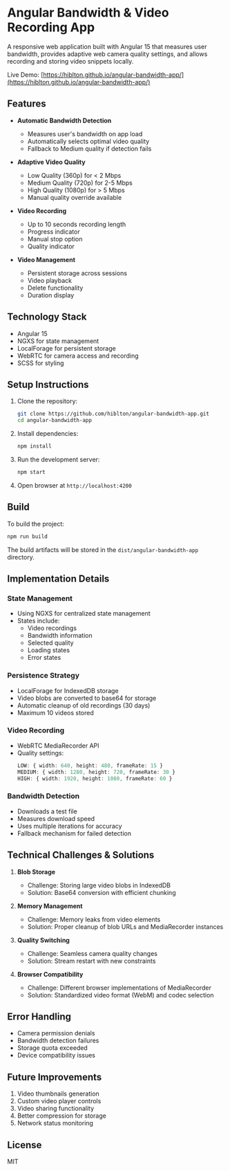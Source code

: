 # Angular Bandwidth & Video Recording App

A responsive web application built with Angular 15 that measures user bandwidth, provides adaptive web camera quality settings, and allows recording and storing video snippets locally.

Live Demo: [https://hiblton.github.io/angular-bandwidth-app/](https://hiblton.github.io/angular-bandwidth-app/)

## Features

- **Automatic Bandwidth Detection**
  - Measures user's bandwidth on app load
  - Automatically selects optimal video quality
  - Fallback to Medium quality if detection fails

- **Adaptive Video Quality**
  - Low Quality (360p) for < 2 Mbps
  - Medium Quality (720p) for 2-5 Mbps
  - High Quality (1080p) for > 5 Mbps
  - Manual quality override available

- **Video Recording**
  - Up to 10 seconds recording length
  - Progress indicator
  - Manual stop option
  - Quality indicator

- **Video Management**
  - Persistent storage across sessions
  - Video playback
  - Delete functionality
  - Duration display

## Technology Stack

- Angular 15
- NGXS for state management
- LocalForage for persistent storage
- WebRTC for camera access and recording
- SCSS for styling

## Setup Instructions

1. Clone the repository:
   ```bash
   git clone https://github.com/hiblton/angular-bandwidth-app.git
   cd angular-bandwidth-app
   ```

2. Install dependencies:
   ```bash
   npm install
   ```

3. Run the development server:
   ```bash
   npm start
   ```

4. Open browser at `http://localhost:4200`

## Build

To build the project:
```bash
npm run build
```

The build artifacts will be stored in the `dist/angular-bandwidth-app` directory.

## Implementation Details

### State Management
- Using NGXS for centralized state management
- States include:
  - Video recordings
  - Bandwidth information
  - Selected quality
  - Loading states
  - Error states

### Persistence Strategy
- LocalForage for IndexedDB storage
- Video blobs are converted to base64 for storage
- Automatic cleanup of old recordings (30 days)
- Maximum 10 videos stored

### Video Recording
- WebRTC MediaRecorder API
- Quality settings:
  ```typescript
  LOW: { width: 640, height: 480, frameRate: 15 }
  MEDIUM: { width: 1280, height: 720, frameRate: 30 }
  HIGH: { width: 1920, height: 1080, frameRate: 60 }
  ```

### Bandwidth Detection
- Downloads a test file
- Measures download speed
- Uses multiple iterations for accuracy
- Fallback mechanism for failed detection

## Technical Challenges & Solutions

1. **Blob Storage**
   - Challenge: Storing large video blobs in IndexedDB
   - Solution: Base64 conversion with efficient chunking

2. **Memory Management**
   - Challenge: Memory leaks from video elements
   - Solution: Proper cleanup of blob URLs and MediaRecorder instances

3. **Quality Switching**
   - Challenge: Seamless camera quality changes
   - Solution: Stream restart with new constraints

4. **Browser Compatibility**
   - Challenge: Different browser implementations of MediaRecorder
   - Solution: Standardized video format (WebM) and codec selection

## Error Handling

- Camera permission denials
- Bandwidth detection failures
- Storage quota exceeded
- Device compatibility issues

## Future Improvements

1. Video thumbnails generation
2. Custom video player controls
3. Video sharing functionality
4. Better compression for storage
5. Network status monitoring

## License

MIT
